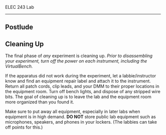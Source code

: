 ELEC 243 Lab

------------------------------------------------------------------------

Postlude
--------

Cleaning Up
-----------

The final phase of *any* experiment is cleaning up. *Prior to disassembling
your experiment, turn off the power on each instrument, including the
VirtualBench.*  

If the apparatus did not work during the experiment, let a labbie/instructor
know and find an equipment repair label and attach it to the instrument. Return
all patch cords, clip leads, and your DMM to their proper locations in the
equipment room.  Turn off bench lights, and dispose of any stripped wire bits.
The goal of cleaning up is to leave the lab and the equipment room more
organized than you found it.  

Make sure to put away all equipment, especially in later labs when equipment is
in high demand. **DO NOT** store public lab equipment such as microphones,
speakers, and phones in your lockers. (The labbies can take off points for
this.)
